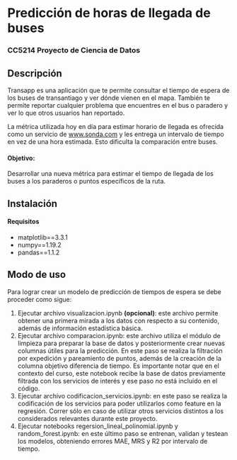 # Predicción de horas de llegada de buses
### CC5214 Proyecto de Ciencia de Datos

## Descripción
Transapp es una aplicación que te permite consultar el tiempo de espera de los buses de transantiago y ver dónde vienen en el mapa.
También te permite reportar cualquier problema que encuentres en el bus o paradero y ver lo que otros usuarios han reportado.

La métrica utilizada hoy en día para estimar horario de llegada es ofrecida como un servicio de www.sonda.com y les entrega un intervalo de tiempo en vez de una hora estimada. Esto dificulta la comparación entre buses.

#### Objetivo:
Desarrollar una nueva métrica para estimar el tiempo de llegada de los buses a los paraderos o puntos específicos de la ruta.


## Instalación

#### Requisitos

- matplotlib==3.3.1
- numpy==1.19.2
- pandas==1.1.2

## Modo de uso

Para lograr crear un modelo de predicción de tiempos de espera se debe proceder como sigue:

1. Ejecutar archivo visualizacion.ipynb **(opcional)**: este archivo permite obtener una primera mirada a los datos con respecto a su contenido, además de información estadística básica.
2. Ejecutar archivo comparacion.ipynb: este archivo utiliza el módulo de limpieza para preparar la base de datos y posteriormente crear nuevas columnas útiles para la predicción. En este paso se realiza la filtración por expedición y pareamiento de puntos, además de la creación de la columna objetivo diferencia de tiempo.
Es importante notar que en el contexto del curso, este notebook recibe la base de datos previamente filtrada con los servicios de interés y ese paso *no* está incluido en el código.
3. Ejecutar archivo codificacion_servicios.ipynb: en este paso se realiza la codificación de los servicios para poder utilizarlos como feature en la regresión. Correr sólo en caso de utilizar otros servicios distintos a los considerados relevantes durante este proyecto.
4. Ejecutar notebooks regersion_lineal_polinomial.ipynb y random_forest.ipynb: en este último paso se entrenan, validan y testean los modelos, obteniendo errores MAE, MRS  y R2 por intervalo de tiempo.

 